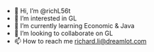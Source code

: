 - 👋 Hi, I’m @richL56t
- 👀 I’m interested in GL
- 🌱 I’m currently learning Economic & Java
- 💞️ I’m looking to collaborate on GL
- 📫 How to reach me richard.li@dreamlot.com

<!---
richL56t/richL56t is a ✨ special ✨ repository because its `README.md` (this file) appears on your GitHub profile.
You can click the Preview link to take a look at your changes.
--->
